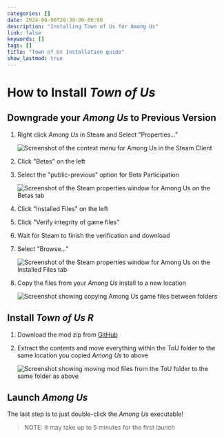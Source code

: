 ```yaml
---
categories: []
date: 2024-06-06T20:39:00-06:00
description: "Installing Town of Us for Among Us"
link: false
keywords: []
tags: []
title: "Town of Us Installation guide"
show_lastmod: true
---
```


# How to Install *Town of Us*

## Downgrade your *Among Us* to Previous Version

1. Right click *Among Us* in Steam and Select "Properties..."

   ![Screenshot of the context menu for Among Us in the Steam Client](/images/guides/town-of-us/among-us-context.png)

1. Click "Betas" on the left

1. Select the "public-previous" option for Beta Participation

   ![Screenshot of the Steam properties window for Among Us on the Betas tab](/images/guides/town-of-us/betas.png)

1. Click "Installed Files" on the left

1. Click "Verify integrity of game files"

1. Wait for Steam to finish the verification and download

1. Select "Browse..."

   ![Screenshot of the Steam properties window for Among Us on the Installed Files tab](/images/guides/town-of-us/installed-files.png)

1. Copy the files from your *Among Us* install to a new location

   ![Screenshot showing copying Among Us game files between folders](/images/guides/town-of-us/copy-game-files.png)

## Install *Town of Us R*

1. Download the mod zip from [GitHub](https://github.com/eDonnes124/Town-Of-Us-R/releases/download/v5.0.4/ToU.v5.0.4.zip)

1. Extract the contents and move everything within the ToU folder to the same location you copied *Among Us* to above

   ![Screenshot showing moving mod files from the ToU folder to the same folder as above](/images/guides/town-of-us/move-mod-files.png)

## Launch *Among Us*

The last step is to just double-click the *Among Us* executable!

> NOTE: It may take up to 5 minutes for the first launch
